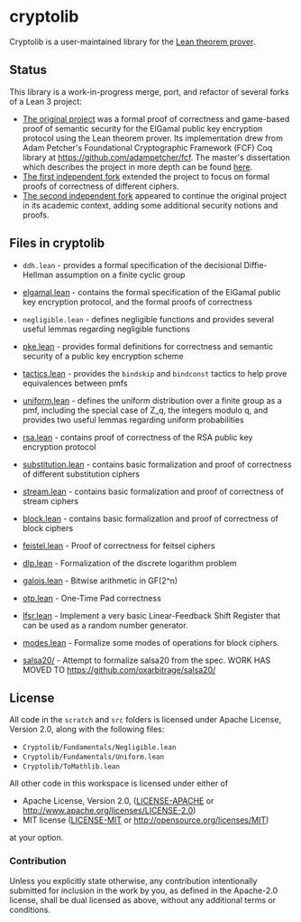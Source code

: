 # cryptolib

Cryptolib is a user-maintained library for the [Lean theorem prover](https://leanprover.github.io).

## Status

This library is a work-in-progress merge, port, and refactor of several forks of a Lean 3 project:

- [The original project](https://github.com/JoeyLupo/cryptolib) was a formal proof of correctness and game-based proof of semantic security for the ElGamal public key encryption protocol using the Lean theorem prover. Its implementation drew from Adam Petcher's Foundational Cryptographic Framework (FCF) Coq library at https://github.com/adampetcher/fcf. The master's dissertation which describes the project in more depth can be found [here](https://1drv.ms/b/s!AkAJTM1hbeSD4wcF1T4NYiRG5b_D?e=0Yp8Hx).
- [The first independent fork](https://github.com/oxarbitrage/cryptolib) extended the project to focus on formal proofs of correctness of different ciphers.
- [The second independent fork](https://github.com/ashandoak/cryptolib) appeared to continue the original project in its academic context, adding some additional security notions and proofs.

## Files in cryptolib

- `ddh.lean` - provides a formal specification of the decisional Diffie-Hellman assumption on a finite cyclic group
	
- [elgamal.lean](src/elgamal.lean) - contains the formal specification of the ElGamal public key encryption protocol, and the formal proofs of correctness 
    
- `negligible.lean` - defines negligible functions and provides several useful lemmas regarding negligible functions

- [pke.lean](src/pke.lean) - provides formal definitions for correctness and semantic security of a public key encryption scheme

- [tactics.lean](src/tactics.lean) - provides the `bindskip` and `bindconst` tactics to help prove equivalences between pmfs

- [uniform.lean](src/uniform.lean) - defines the uniform distribution over a finite group as a pmf, including the special case of Z_q, the integers modulo q, and provides two useful lemmas regarding uniform probabilities 

- [rsa.lean](src/rsa.lean) - contains proof of correctness of the RSA public key encryption protocol

- [substitution.lean](src/substitution.lean) - contains basic formalization and proof of correctness of different substitution ciphers

- [stream.lean](src/stream.lean) - contains basic formalization and proof of correctness of stream ciphers

- [block.lean](src/block.lean) - contains basic formalization and proof of correctness of block ciphers

- [feistel.lean](src/feistel.lean) - Proof of correctness for feitsel ciphers

- [dlp.lean](src/dlp.lean) - Formalization of the discrete logarithm problem

- [galois.lean](src/galois.lean) - Bitwise arithmetic in GF(2^n)

- [otp.lean](src/otp.lean) - One-Time Pad correctness

- [lfsr.lean](src/lfsr.lean) - Implement a very basic Linear-Feedback Shift Register that can be used as a random number generator. 

- [modes.lean](src/modes.lean) - Formalize some modes of operations for block ciphers.

- [salsa20/](src/salsa20/) - Attempt to formalize salsa20 from the spec. WORK HAS MOVED TO https://github.com/oxarbitrage/salsa20/

## License

All code in the `scratch` and `src` folders is licensed under Apache License, Version 2.0,
along with the following files:

- `Cryptolib/Fundamentals/Negligible.lean`
- `Cryptolib/Fundamentals/Uniform.lean`
- `Cryptolib/ToMathlib.lean`

All other code in this workspace is licensed under either of

- Apache License, Version 2.0, ([LICENSE-APACHE](LICENSE-APACHE) or http://www.apache.org/licenses/LICENSE-2.0)
- MIT license ([LICENSE-MIT](LICENSE-MIT) or http://opensource.org/licenses/MIT)

at your option.

### Contribution

Unless you explicitly state otherwise, any contribution intentionally submitted
for inclusion in the work by you, as defined in the Apache-2.0 license, shall
be dual licensed as above, without any additional terms or conditions.
